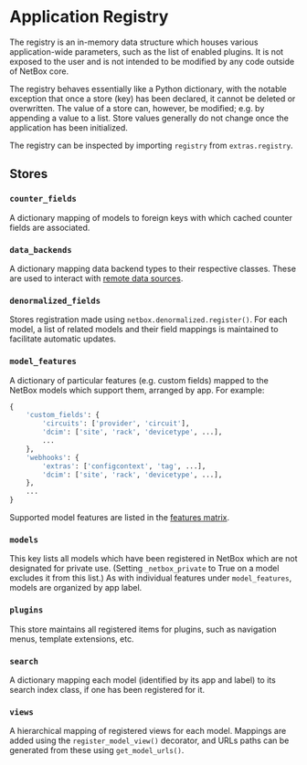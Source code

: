 # Application Registry

The registry is an in-memory data structure which houses various application-wide parameters, such as the list of enabled plugins. It is not exposed to the user and is not intended to be modified by any code outside of NetBox core.

The registry behaves essentially like a Python dictionary, with the notable exception that once a store (key) has been declared, it cannot be deleted or overwritten. The value of a store can, however, be modified; e.g. by appending a value to a list. Store values generally do not change once the application has been initialized.

The registry can be inspected by importing `registry` from `extras.registry`.

## Stores

### `counter_fields`

A dictionary mapping of models to foreign keys with which cached counter fields are associated.

### `data_backends`

A dictionary mapping data backend types to their respective classes. These are used to interact with [remote data sources](../models/core/datasource.md).

### `denormalized_fields`

Stores registration made using `netbox.denormalized.register()`. For each model, a list of related models and their field mappings is maintained to facilitate automatic updates.

### `model_features`

A dictionary of particular features (e.g. custom fields) mapped to the NetBox models which support them, arranged by app. For example:

```python
{
    'custom_fields': {
        'circuits': ['provider', 'circuit'],
        'dcim': ['site', 'rack', 'devicetype', ...],
        ...
    },
    'webhooks': {
        'extras': ['configcontext', 'tag', ...],
        'dcim': ['site', 'rack', 'devicetype', ...],
    },
    ...
}
```

Supported model features are listed in the [features matrix](./models.md#features-matrix).

### `models`

This key lists all models which have been registered in NetBox which are not designated for private use. (Setting `_netbox_private` to True on a model excludes it from this list.) As with individual features under `model_features`, models are organized by app label.

### `plugins`

This store maintains all registered items for plugins, such as navigation menus, template extensions, etc.

### `search`

A dictionary mapping each model (identified by its app and label) to its search index class, if one has been registered for it.

### `views`

A hierarchical mapping of registered views for each model. Mappings are added using the `register_model_view()` decorator, and URLs paths can be generated from these using `get_model_urls()`.
